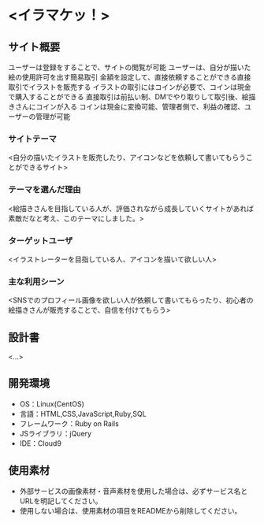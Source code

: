 # <イラマケッ！>

## サイト概要
ユーザーは登録をすることで、サイトの閲覧が可能
ユーザーは、自分が描いた絵の使用許可を出す簡易取引
金額を設定して、直接依頼することができる直接取引でイラストを販売する
イラストの取引にはコインが必要で、コインは現金で購入することができる
直接取引は前払い制、DMでやり取りして取引後、絵描きさんにコインが入る
コインは現金に変換可能、管理者側で、利益の確認、ユーザーの管理が可能

### サイトテーマ
<自分の描いたイラストを販売したり、アイコンなどを依頼して書いてもらうことができるサイト>

### テーマを選んだ理由
<絵描きさんを目指している人が、評価されながら成長していくサイトがあれば素敵だなと考え、このテーマにしました。>

### ターゲットユーザ
<イラストレーターを目指している人、アイコンを描いて欲しい人>

### 主な利用シーン
<SNSでのプロフィール画像を欲しい人が依頼して書いてもらったり、初心者の絵描きさんが販売することで、自信を付けてもらう>

## 設計書
<...>

## 開発環境
- OS：Linux(CentOS)
- 言語：HTML,CSS,JavaScript,Ruby,SQL
- フレームワーク：Ruby on Rails
- JSライブラリ：jQuery
- IDE：Cloud9

## 使用素材
- 外部サービスの画像素材・音声素材を使用した場合は、必ずサービス名とURLを明記してください。
- 使用しない場合は、使用素材の項目をREADMEから削除してください。